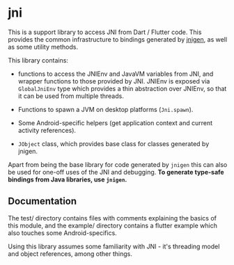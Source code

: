 # jni

This is a support library to access JNI from Dart / Flutter code. This provides the common infrastructure to bindings generated by [jnigen](https://pub.dev/packages/jnigen), as well as some utility methods.

This library contains:

* functions to access the JNIEnv and JavaVM variables from JNI, and wrapper functions to those provided by JNI. JNIEnv is exposed via `GlobalJniEnv` type which provides a thin abstraction over JNIEnv, so that it can be used from multiple threads.

* Functions to spawn a JVM on desktop platforms (`Jni.spawn`).

* Some Android-specific helpers (get application context and current activity references).

* `JObject` class, which provides base class for classes generated by jnigen.

Apart from being the base library for code generated by `jnigen` this can also be used for one-off uses of the JNI and debugging. __To generate type-safe bindings from Java libraries, use `jnigen`.__

## Documentation
The test/ directory contains files with comments explaining the basics of this module, and the example/ directory contains a flutter example which also touches some Android-specifics.

Using this library assumes some familiarity with JNI - it's threading model and object references, among other things.
